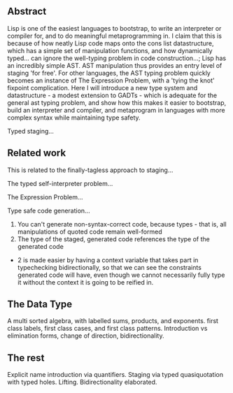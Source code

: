 ## Abstract

Lisp is one of the easiest languages to bootstrap, to write an interpreter or compiler for, and to do meaningful metaprogramming in. I claim that this is because of how neatly Lisp code maps onto the cons list datastructure, which has a simple set of manipulation functions, and how dynamically typed... can ignore the well-typing problem in code construction...; Lisp has an incredibly simple AST. AST manipulation thus provides an entry level of staging 'for free'. For other languages, the AST typing problem quickly becomes an instance of The Expression Problem, with a 'tying the knot' fixpoint complication. Here I will introduce a new type system and datastructure - a modest extension to GADTs - which is adequate for the general ast typing problem, and show how this makes it easier to bootstrap, build an interpreter and compiler, and metaprogram in languages with more complex syntax while maintaining type safety.

Typed staging...


## Related work
This is related to the finally-tagless approach to staging...

The typed self-interpreter problem...

The Expression Problem...

Type safe code generation...
1. You can't generate non-syntax-correct code, because types - that is, all manipulations of quoted code remain well-formed
2. The type of the staged, generated code references the type of the generated code
  - 2 is made easier by having a context variable that takes part in typechecking bidirectionally, so that we can see the constraints generated code will have, even though we cannot necessarily fully type it without the context it is going to be reified in.

## The Data Type

A multi sorted algebra, with labelled sums, products, and exponents. first class labels, first class cases, and first class patterns. Introduction vs elimination forms, change of direction, bidirectionality.

## The rest

Explicit name introduction via quantifiers. Staging via typed quasiquotation with typed holes. Lifting. Bidirectionality elaborated.
